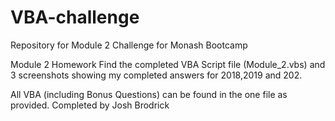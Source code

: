 # VBA-challenge
Repository for Module 2 Challenge for Monash Bootcamp

Module 2 Homework
    Find the completed VBA Script file (Module_2.vbs) and 3 screenshots showing my completed answers for 2018,2019 and 202.

All VBA (including Bonus Questions) can be found in the one file as provided.
Completed by Josh Brodrick
